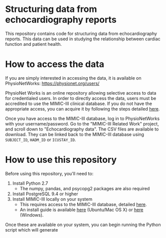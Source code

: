 # Structuring data from echocardiography reports

This repository contains code for structuring data from echocardiography reports.
This data can be used in studying the relationship between cardiac function and patient health.

# How to access the data

If you are simply interested in accessing the data, it is available on PhysioNetWorks: https://physionet.org/users/

PhysioNet Works is an online repository allowing selective access to data for credentialed users. In order to directly access the data, users must be accredited to use the MIMIC-III clinical database.
If you do not have the appropriate access, you can acquire it by following the steps detailed [here](http://mimic.physionet.org/gettingstarted/access/).

Once you have access to the MIMIC-III database, log in to PhysioNetWorks with your username/password. 
Go to the "MIMIC-III Related Work" project, and scroll down to "Echocardiography data". The CSV files are available to download.
They can be linked back to the MIMIC-III database using `SUBJECT_ID`, `HADM_ID` or `ICUSTAY_ID`.

# How to use this repository

Before using this repository, you'll need to:

1. Install Python 2.7
      * The numpy, pandas, and psycopg2 packages are also required
2. Install PostgreSQL 9.4 or higher
3. Install MIMIC-III locally on your system
      * This requires access to the MIMIC-III database, detailed [here](http://mimic.physionet.org/gettingstarted/access/).
      * An install guide is available [here](http://mimic.physionet.org/tutorials/install-mimic-locally-ubuntu/) (Ubuntu/Mac OS X) or [here](http://mimic.physionet.org/tutorials/install-mimic-locally-windows/) (Windows).

Once these are available on your system, you can begin running the Python script which will generate 
  
